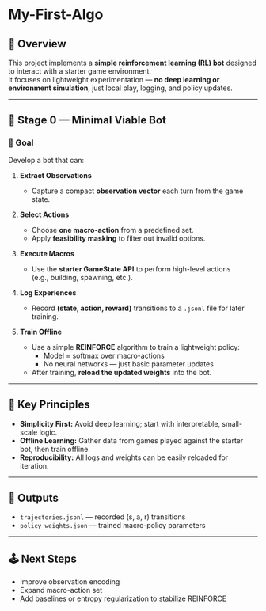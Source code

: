 # My-First-Algo

## 🧩 Overview

This project implements a **simple reinforcement learning (RL) bot** designed to interact with a starter game environment.  
It focuses on lightweight experimentation — **no deep learning or environment simulation**, just local play, logging, and policy updates.

---

## 🚀 Stage 0 — Minimal Viable Bot

### 🎯 Goal

Develop a bot that can:

1. **Extract Observations**  
   - Capture a compact **observation vector** each turn from the game state.

2. **Select Actions**  
   - Choose **one macro-action** from a predefined set.  
   - Apply **feasibility masking** to filter out invalid options.

3. **Execute Macros**  
   - Use the **starter GameState API** to perform high-level actions  
     (e.g., building, spawning, etc.).

4. **Log Experiences**  
   - Record **(state, action, reward)** transitions to a `.jsonl` file for later training.

5. **Train Offline**  
   - Use a simple **REINFORCE** algorithm to train a lightweight policy:  
     - Model = softmax over macro-actions  
     - No neural networks — just basic parameter updates  
   - After training, **reload the updated weights** into the bot.

---

## 🧠 Key Principles

- **Simplicity First:** Avoid deep learning; start with interpretable, small-scale logic.  
- **Offline Learning:** Gather data from games played against the starter bot, then train offline.  
- **Reproducibility:** All logs and weights can be easily reloaded for iteration.  

---

## 📁 Outputs

- `trajectories.jsonl` — recorded (s, a, r) transitions  
- `policy_weights.json` — trained macro-policy parameters  

---

## 🕹️ Next Steps

- Improve observation encoding  
- Expand macro-action set  
- Add baselines or entropy regularization to stabilize REINFORCE  
